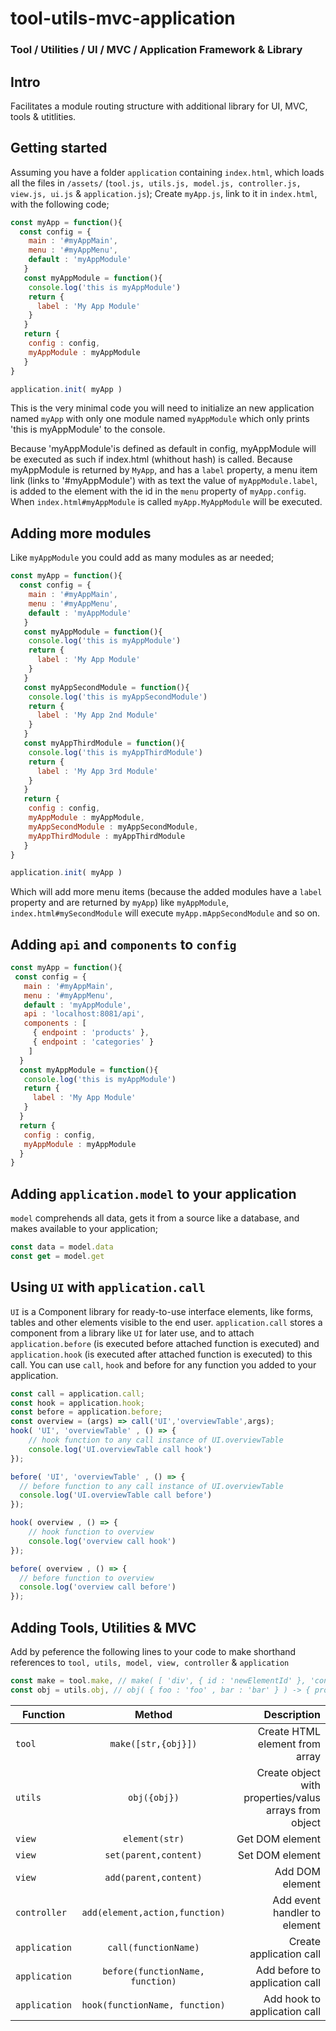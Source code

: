 # tool-utils-mvc-application
### Tool / Utilities / UI / MVC / Application Framework &amp; Library
## Intro
Facilitates a module routing structure with additional library for UI, MVC, tools & utitlities.
## Getting started
Assuming you have a folder `application` containing `index.html`, 
which loads all the files in `/assets/` (`tool.js, utils.js, model.js, controller.js, view.js, ui.js` & `application.js`); 
Create `myApp.js`, link to it in `index.html`, with the following code;

```javascript
const myApp = function(){
  const config = {
    main : '#myAppMain',
    menu : '#myAppMenu',
    default : 'myAppModule'
   }
   const myAppModule = function(){
    console.log('this is myAppModule')
    return {
      label : 'My App Module'
    }
   }
   return {
    config : config,
    myAppModule : myAppModule
   }
}

application.init( myApp )
```
This is the very minimal code you will need to initialize an new application named `myApp` with only one module named `myAppModule` which only prints 'this is myAppModule' to the console. 

Because 'myAppModule'is defined as default in config, myAppModule will be executed as such if index.html (whithout hash) is called. 
Because myAppModule is returned by `MyApp`, and has a `label` property, a menu item link (links to '#myAppModule') with as text the value of `myAppModule.label`, is added to the element with the id in the `menu` property of `myApp.config`.
When `index.html#myAppModule` is called `myApp.MyAppModule` will be executed.

## Adding more modules
Like `myAppModule` you could add as many modules as ar needed;

```javascript
const myApp = function(){
  const config = {
    main : '#myAppMain',
    menu : '#myAppMenu',
    default : 'myAppModule'
   }
   const myAppModule = function(){
    console.log('this is myAppModule')
    return {
      label : 'My App Module'
    }
   }
   const myAppSecondModule = function(){
    console.log('this is myAppSecondModule')
    return {
      label : 'My App 2nd Module'
    }
   }
   const myAppThirdModule = function(){
    console.log('this is myAppThirdModule')
    return {
      label : 'My App 3rd Module'
    }
   }
   return {
    config : config,
    myAppModule : myAppModule,
    myAppSecondModule : myAppSecondModule,
    myAppThirdModule : myAppThirdModule
   }
}

application.init( myApp )
```
Which will add more menu items (because the added modules have a `label` property and are returned by `myApp`) like `myAppModule`, `index.html#mySecondModule` will execute `myApp.mAppSecondModule` and so on.

## Adding `api` and `components` to `config`
 ```javascript
 const myApp = function(){
  const config = {
    main : '#myAppMain',
    menu : '#myAppMenu',
    default : 'myAppModule',
    api : 'localhost:8081/api',
    components : [
      { endpoint : 'products' },
      { endpoint : 'categories' }
     ]
   }
   const myAppModule = function(){
    console.log('this is myAppModule')
    return {
      label : 'My App Module'
    }
   }
   return {
    config : config,
    myAppModule : myAppModule
   }
}
 ```
## Adding `application.model` to your application

`model` comprehends all data, gets it from a source like a database, and makes available to your application;
 ```javascript
 const data = model.data
 const get = model.get
 ```

## Using `UI` with `application.call`
`UI` is a Component library for ready-to-use interface elements, like forms, tables and other elements visible to the end user. `application.call` stores a component from a library like `UI` for later use, and to attach `application.before` (is executed before attached function is executed) and `application.hook` (is executed after attached function is executed) to this call. You can use `call`, `hook` and before for any function you added to your application.

```javascript
const call = application.call;
const hook = application.hook;
const before = application.before;
const overview = (args) => call('UI','overviewTable',args);
hook( 'UI', 'overviewTable' , () => {
    // hook function to any call instance of UI.overviewTable
    console.log('UI.overviewTable call hook')
});

before( 'UI', 'overviewTable' , () => {
  // before function to any call instance of UI.overviewTable
  console.log('UI.overviewTable call before')
});

hook( overview , () => {
    // hook function to overview 
    console.log('overview call hook')
});

before( overview , () => {
  // before function to overview
  console.log('overview call before')
});
```
## Adding Tools, Utilities & MVC

Add by peference the following lines to your code to make shorthand references to `tool, utils, model, view, controller` & `application`

```javascript
const make = tool.make, // make( [ 'div', { id : 'newElementId' }, 'content of element' ] -> <div id="newElementId">content of element</div>
const obj = utils.obj, // obj( { foo : 'foo' , bar : 'bar' } ) -> { properties : [ foo, bar ], values : [ 'foo', 'bar' ] }
```


| Function       | Method           | Description  |
| ------------- |:-------------:| -----:|
| `tool`      | `make([str,{obj}])` | Create HTML element from array |
| `utils`      | `obj({obj})` | Create object with properties/valus arrays from object|
| `view`      | `element(str)` | Get DOM element |
| `view`      | `set(parent,content)` | Set DOM element |
| `view`      | `add(parent,content)` | Add DOM element |
| `controller`      | `add(element,action,function)` | Add event handler to element |
| `application`      | `call(functionName)` | Create application call |
| `application`      | `before(functionName, function)` | Add before to application call |
| `application`      | `hook(functionName, function)` | Add hook to application call |
